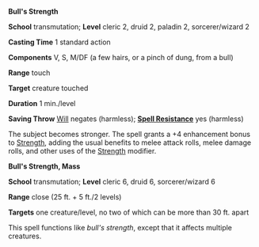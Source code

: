  **Bull's Strength**

**School** transmutation; **Level** cleric 2, druid 2, paladin 2, sorcerer/wizard 2

**Casting Time** 1 standard action

**Components** V, S, M/DF (a few hairs, or a pinch of dung, from a bull)

**Range** touch

**Target** creature touched

**Duration** 1 min./level

**Saving Throw** [Will](../combat.md#_will) negates (harmless); **[Spell Resistance](../glossary.md#_spell-resistance)** yes (harmless)

The subject becomes stronger. The spell grants a +4 enhancement bonus to [Strength](../gettingStarted.md#_strength), adding the usual benefits to melee attack rolls, melee damage rolls, and other uses of the [Strength](../gettingStarted.md#_strength) modifier.

**Bull's Strength, Mass**

**School** transmutation; **Level** cleric 6, druid 6, sorcerer/wizard 6

**Range** close (25 ft. + 5 ft./2 levels)

**Targets** one creature/level, no two of which can be more than 30 ft. apart

This spell functions like _bull's strength_, except that it affects multiple creatures.

